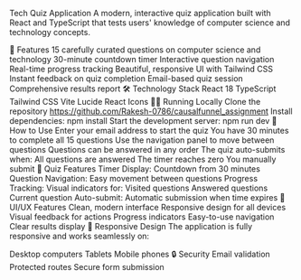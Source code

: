 Tech Quiz Application
A modern, interactive quiz application built with React and TypeScript that tests users' knowledge of computer science and technology concepts.

🚀 Features
15 carefully curated questions on computer science and technology
30-minute countdown timer
Interactive question navigation
Real-time progress tracking
Beautiful, responsive UI with Tailwind CSS
Instant feedback on quiz completion
Email-based quiz session
Comprehensive results report
🛠️ Technology Stack
React 18
TypeScript
Tailwind CSS
Vite
Lucide React Icons
🏃‍♂️ Running Locally
Clone the repository
https://github.com/Rakesh-0786/causalfunnel_assignment
Install dependencies:
npm install
Start the development server:
npm run dev
📖 How to Use
Enter your email address to start the quiz
You have 30 minutes to complete all 15 questions
Use the navigation panel to move between questions
Questions can be answered in any order
The quiz auto-submits when:
All questions are answered
The timer reaches zero
You manually submit
🎯 Quiz Features
Timer Display: Countdown from 30 minutes
Question Navigation: Easy movement between questions
Progress Tracking: Visual indicators for:
Visited questions
Answered questions
Current question
Auto-submit: Automatic submission when time expires
🎨 UI/UX Features
Clean, modern interface
Responsive design for all devices
Visual feedback for actions
Progress indicators
Easy-to-use navigation
Clear results display
📱 Responsive Design
The application is fully responsive and works seamlessly on:

Desktop computers
Tablets
Mobile phones
🔒 Security
Email validation
Protected routes
Secure form submission